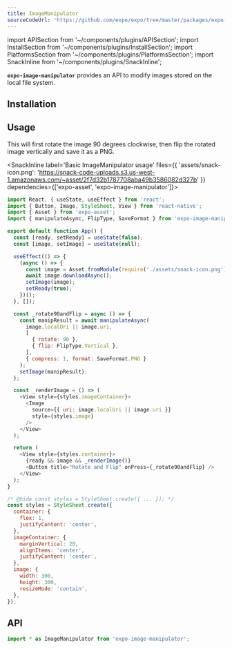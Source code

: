 ```yaml
---
title: ImageManipulator
sourceCodeUrl: 'https://github.com/expo/expo/tree/master/packages/expo-image-manipulator'
---
```


import APISection from '~/components/plugins/APISection';
import InstallSection from '~/components/plugins/InstallSection';
import PlatformsSection from '~/components/plugins/PlatformsSection';
import SnackInline from '~/components/plugins/SnackInline';

**`expo-image-manipulator`** provides an API to modify images stored on the local file system.

<PlatformsSection android emulator ios simulator web />

## Installation

<InstallSection packageName="expo-image-manipulator" />

## Usage

This will first rotate the image 90 degrees clockwise, then flip the rotated image vertically and save it as a PNG.

<SnackInline
label='Basic ImageManipulator usage'
files={{
    'assets/snack-icon.png': 'https://snack-code-uploads.s3.us-west-1.amazonaws.com/~asset/2f7d32b1787708aba49b3586082d327b'
  }}
dependencies={['expo-asset', 'expo-image-manipulator']}>

```js
import React, { useState, useEffect } from 'react';
import { Button, Image, StyleSheet, View } from 'react-native';
import { Asset } from 'expo-asset';
import { manipulateAsync, FlipType, SaveFormat } from 'expo-image-manipulator';

export default function App() {
  const [ready, setReady] = useState(false);
  const [image, setImage] = useState(null);

  useEffect(() => {
    (async () => {
      const image = Asset.fromModule(require('./assets/snack-icon.png'));
      await image.downloadAsync();
      setImage(image);
      setReady(true);
    })();
  }, []);

  const _rotate90andFlip = async () => {
    const manipResult = await manipulateAsync(
      image.localUri || image.uri,
      [
        { rotate: 90 },
        { flip: FlipType.Vertical },
      ],
      { compress: 1, format: SaveFormat.PNG }
    );
    setImage(manipResult);
  };

  const _renderImage = () => (
    <View style={styles.imageContainer}>
      <Image
        source={{ uri: image.localUri || image.uri }}
        style={styles.image}
      />
    </View>
  );

  return (
    <View style={styles.container}>
      {ready && image && _renderImage()}
      <Button title="Rotate and Flip" onPress={_rotate90andFlip} />
    </View>
  );
}

/* @hide const styles = StyleSheet.create({ ... }); */
const styles = StyleSheet.create({
  container: {
    flex: 1,
    justifyContent: 'center',
  },
  imageContainer: {
    marginVertical: 20,
    alignItems: 'center',
    justifyContent: 'center',
  },
  image: {
    width: 300,
    height: 300,
    resizeMode: 'contain',
  },
});
```

</SnackInline>

## API

```js
import * as ImageManipulator from 'expo-image-manipulator';
```

<APISection packageName="expo-image-manipulator" apiName="ImageManipulator"/>